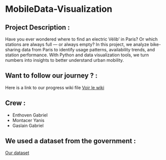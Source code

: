 # MobileData-Visualization

## Project Description : 

Have you ever wondered where to find an electric Vélib’ in Paris? Or which stations are always full — or always empty?
In this project, we analyze bike-sharing data from Paris to identify usage patterns, availability trends, and station performance. With Python and data visualization tools, we turn numbers into insights to better understand urban mobility.

## Want to follow our journey ? :
Here is a link to our progress wiki file [Voir le wiki](./Progress_wiki)

## Crew :
- Enthoven Gabriel
- Montacer Yanis
- Gaslain Gabriel 

## We used a dataset from the government :
[Our dataset](https://transport.data.gouv.fr/datasets/velib-velos-et-bornes-disponibilite-temps-reel)
